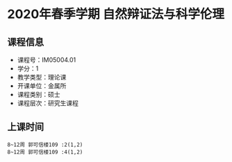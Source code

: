 # 2020年春季学期 自然辩证法与科学伦理 






## 课程信息

- 课程号：IM05004.01
- 学分：1
- 教学类型：理论课
- 开课单位：金属所
- 课程类别：硕士
- 课程层次：研究生课程

## 上课时间

```
8~12周 郭可信楼109 :2(1,2)
8~12周 郭可信楼109 :4(1,2)
```

